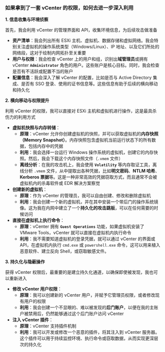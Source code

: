 ### 如果拿到了一套 vCenter 的权限，如何去进一步深入利用

**1. 信息收集与环境侦察**

首先，我会利用 vCenter 的管理界面和 API，收集环境信息，为后续攻击做准备

- **资产清单**：我会列出所有 ESXi 主机、虚拟机、数据存储和虚拟网络。我会特别关注虚拟机的操作系统类型（Windows/Linux）、IP 地址、以及它们所处的网络段，这对于绘制内网拓扑至关重要
- **用户与权限**：我会检查 vCenter 上的用户和组，识别出**域管理员**或拥有 vCenter **`Administrator`** 角色的用户。这些账户是核心目标。同时，我会检查是否有不活跃或配置不当的账户
- **配置信息**：我会深入了解 vCenter 的配置，比如是否与 Active Directory 集成、是否有 SSO 登录、使用的证书信息等。这些信息有助于后续的横向移动和持久化

**2. 横向移动与权限提升**

利用 vCenter 的权限，我可以直接对 ESXi 主机和虚拟机进行操作，这是最具杀伤力的利用方式

- **虚拟机快照与内存转储**：
  - **原理**：vCenter 允许你创建虚拟机的快照，并可以获取虚拟机的**内存快照（Memory Snapshot）**。内存快照包含虚拟机当前运行状态下的所有数据，包括内存中的凭据
  - **利用**：我会选择一台运行 Windows 操作系统的虚拟机，创建它的内存快照。然后，我会下载这个内存快照文件（`.vmem` 文件）
  - **离线分析**：在我的攻击机上，我会使用 **`Volatility`** 等内存取证工具，离线分析 `.vmem` 文件，从中提取出各种凭据，比如**明文密码**、**NTLM 哈希**、**Kerberos 票据**等。这是一种非常高效的凭据窃取方式，而且通常不会被虚拟机内的杀毒软件或 EDR 解决方案察觉
- **创建新的虚拟机**：
  - **原理**：作为 vCenter 的管理员，我可以自由创建、修改和删除虚拟机
  - **利用**：我会创建一个新的虚拟机，并在其中安装一个带后门的操作系统镜像。这为我在内网中建立了一个**持久化的攻击跳板**，可以在任何需要的时候访问
- **直接在虚拟机上执行命令**：
  - **原理**：vCenter 拥有 **`Guest Operations`** 功能，如果虚拟机安装了 VMware Tools，vCenter 就可以直接在虚拟机内执行命令
  - **利用**：我不需要知道虚拟机的登录凭据，就可以通过 vCenter 的界面或 API，在虚拟机内执行 `cmd.exe` 或 `powershell.exe` 命令，这可以用来植入恶意软件、建立反向 Shell，或窃取敏感文件。

**3. 持久化与隐蔽操作**

获得 vCenter 权限后，最重要的是建立持久化通道，以确保即使被发现，我也可以重新进入

- **修改 vCenter 用户权限**：
  - **原理**：我可以创建新的 vCenter 用户，并赋予它管理员权限，或者修改现有用户的权限
  - **利用**：我会创建一个不显眼的、难以被发现的**后门账户**，以便在我的主账户被禁用后，仍然能够通过这个后门账户访问 vCenter
- **注入 vCenter 插件**：
  - **原理**：vCenter 支持插件机制
  - **利用**：我可以开发或修改一个恶意的插件，将其注入到 vCenter 服务器。这个插件可以用于持续监控环境、执行命令或窃取数据，从而实现更深层次的持久化